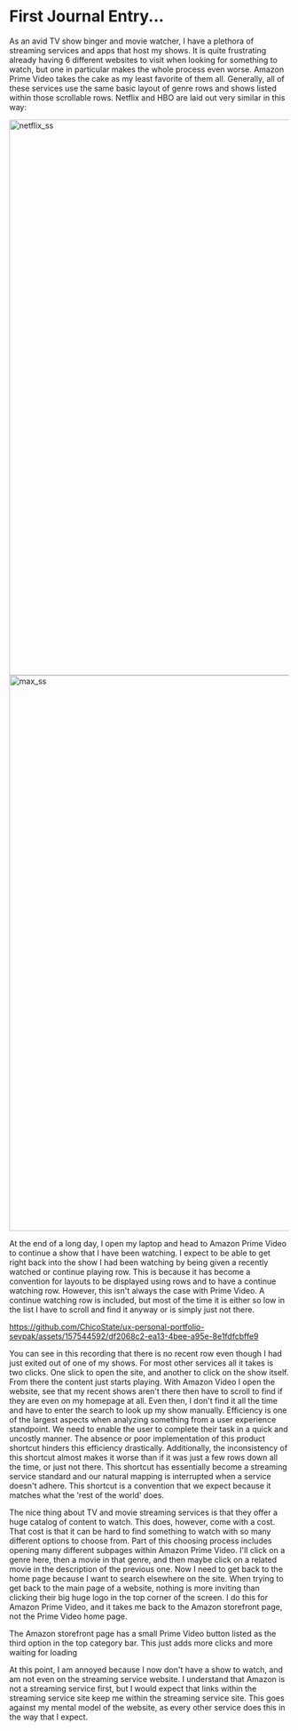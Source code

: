 # First Journal Entry...

As an avid TV show binger and movie watcher, I have a plethora of streaming services and apps that host my shows. It is quite frustrating already having 6 different websites to visit when looking for something to watch, but one in particular makes the whole process even worse. Amazon Prime Video takes the cake as my least favorite of them all. Generally, all of these services use the same basic layout of genre rows and shows listed within those scrollable rows. Netflix and HBO are laid out very similar in this way:

<img width="1000" alt="netflix_ss" src="https://github.com/ChicoState/ux-personal-portfolio-sevpak/assets/157544592/87e1f7a3-92a0-4f03-8f19-7da4fced6648">

<img width="1000" alt="max_ss" src="https://github.com/ChicoState/ux-personal-portfolio-sevpak/assets/157544592/c43cab56-808d-425c-adad-1f33e7a2ddbc">


At the end of a long day, I open my laptop and head to Amazon Prime Video to continue a show that I have been watching. I expect to be able to get right back into the show I had been watching by being given a recently watched or continue playing row. This is because it has become a convention for layouts to be displayed using rows and to have a continue watching row. However, this isn't always the case with Prime Video. A continue watching row is included, but most of the time it is either so low in the list I have to scroll and find it anyway or is simply just not there. 




https://github.com/ChicoState/ux-personal-portfolio-sevpak/assets/157544592/df2068c2-ea13-4bee-a95e-8e1fdfcbffe9




You can see in this recording that there is no recent row even though I had just exited out of one of my shows. For most other services all it takes is two clicks. One slick to open the site, and another to click on the show itself. From there the content just starts playing. With Amazon Video I open the website, see that my recent shows aren't there then have to scroll to find if they are even on my homepage at all. Even then, I don't find it all the time and have to enter the search to look up my show manually. Efficiency is one of the largest aspects when analyzing something from a user experience standpoint. We need to enable the user to complete their task in a quick and uncostly manner. The absence or poor implementation of this product shortcut hinders this efficiency drastically. Additionally, the inconsistency of this shortcut almost makes it worse than if it was just a few rows down all the time, or just not there. This shortcut has essentially become a streaming service standard and our natural mapping is interrupted when a service doesn't adhere. This shortcut is a convention that we expect because it matches what the 'rest of the world' does.

The nice thing about TV and movie streaming services is that they offer a huge catalog of content to watch. This does, however, come with a cost. That cost is that it can be hard to find something to watch with so many different options to choose from. Part of this choosing process includes opening many different subpages within Amazon Prime Video. I'll click on a genre here, then a movie in that genre, and then maybe click on a related movie in the description of the previous one. Now I need to get back to the home page because I want to search elsewhere on the site. When trying to get back to the main page of a website, nothing is more inviting than clicking their big huge logo in the top corner of the screen. I do this for Amazon Prime Video, and it takes me back to the Amazon storefront page, not the Prime Video home page. 

The Amazon storefront page has a small Prime Video button listed as the third option in the top category bar. This just adds more clicks and more waiting for loading

At this point, I am annoyed because I now don't have a show to watch, and am not even on the streaming service website. I understand that Amazon is not a streaming service first, but I would expect that links within the streaming service site keep me within the streaming service site. This goes against my mental model of the website, as every other service does this in the way that I expect.

